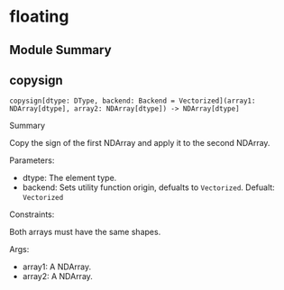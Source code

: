 



# floating

##  Module Summary
  

## copysign


```Mojo
copysign[dtype: DType, backend: Backend = Vectorized](array1: NDArray[dtype], array2: NDArray[dtype]) -> NDArray[dtype]
```  
Summary  
  
Copy the sign of the first NDArray and apply it to the second NDArray.  
  
Parameters:  

- dtype: The element type.
- backend: Sets utility function origin, defualts to `Vectorized`. Defualt: `Vectorized`
  
Constraints:

Both arrays must have the same shapes.  
  
Args:  

- array1: A NDArray.
- array2: A NDArray.
